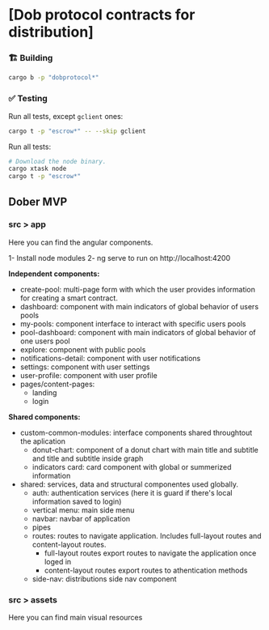 

# [Dob protocol contracts for distribution]

### 🏗️ Building

```sh
cargo b -p "dobprotocol*"
```

### ✅ Testing

Run all tests, except `gclient` ones:
```sh
cargo t -p "escrow*" -- --skip gclient
```

Run all tests:
```sh
# Download the node binary.
cargo xtask node
cargo t -p "escrow*"
```

## Dober MVP

### src > app
Here you can find the angular components. 

1- Install node modules
2- ng serve to run on http://localhost:4200

**Independent components:**
- create-pool: multi-page form with which the user provides information for creating a smart contract.
- dashboard: component with main indicators of global behavior of users pools
- my-pools: component interface to interact with specific users pools
- pool-dashboard: component with main indicators of global behavior of one users pool
- explore: component with public pools
- notifications-detail: component with user notifications
- settings: component with user settings
- user-profile: component with user profile
- pages/content-pages:
    - landing
    - login

**Shared components:**
- custom-common-modules: interface components shared throughtout the aplication 
    - donut-chart: component of a donut chart with main title and subtitle and title and subtitle inside graph
    - indicators card: card component with global or summerized information
- shared: services, data and structural componentes used globally.
    - auth: authentication services (here it is guard if there's local information saved to login)
    - vertical menu: main side menu
    - navbar: navbar of application
    - pipes
    - routes: routes to navigate application. Includes full-layout routes and content-layout routes.
        - full-layout routes export routes to navigate the application once loged in
        - content-layout routes export routes to athentication methods
    - side-nav: distributions side nav component
### src > assets
Here you can find main visual resources
